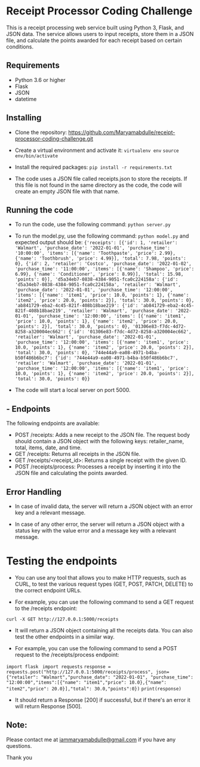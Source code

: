 # Receipt Processor Coding Challenge

This is a receipt processing web service built using Python 3, Flask, and JSON data. The service allows users to input receipts, store them in a JSON file, and calculate the points awarded for each receipt based on certain conditions.

## Requirements

- Python 3.6 or higher
- Flask
- JSON
- datetime

## Installing

- Clone the repository: https://github.com/Maryamabdulle/receipt-processor-coding-challenge.git
- Create a virtual environment and activate it:
`virtualenv env`
`source env/bin/activate`

- Install the required packages: `pip install -r requirements.txt`

- The code uses a JSON file called receipts.json to store the receipts. If this file is not found in the same directory as the code, the code will create an empty JSON file with that name.

## Running the code

- To run the code, use the following command: `python server.py`

- To run the model.py, use the following command: `python model.py` and expected output should be:
`{'receipts': [{'id': 1, 'retailer': 'Walmart', 'purchase_date': '2022-01-01', 'purchase_time': '10:00:00', 'items': [{'name': 'Toothpaste', 'price': 2.99}, {'name': 'Toothbrush', 'price': 4.99}], 'total': 7.98, 'points': 0}, {'id': 2, 'retailer': 'Costco', 'purchase_date': '2022-01-02', 'purchase_time': '11:00:00', 'items': [{'name': 'Shampoo', 'price': 6.99}, {'name': 'Conditioner', 'price': 8.99}], 'total': 15.98, 'points': 0}], 'd5a34eb7-0838-4384-9051-fca0c224158a': {'id': 'd5a34eb7-0838-4384-9051-fca0c224158a', 'retailer': 'Walmart', 'purchase_date': '2022-01-01', 'purchase_time': '12:00:00', 'items': [{'name': 'item1', 'price': 10.0, 'points': 1}, {'name': 'item2', 'price': 20.0, 'points': 2}], 'total': 30.0, 'points': 0}, 'ab841729-eba2-4c45-821f-408b18bae219': {'id': 'ab841729-eba2-4c45-821f-408b18bae219', 'retailer': 'Walmart', 'purchase_date': '2022-01-01', 'purchase_time': '12:00:00', 'items': [{'name': 'item1', 'price': 10.0, 'points': 1}, {'name': 'item2', 'price': 20.0, 'points': 2}], 'total': 30.0, 'points': 0}, '01306e83-f7dc-4d72-8258-a320004ec662': {'id': '01306e83-f7dc-4d72-8258-a320004ec662', 'retailer': 'Walmart', 'purchase_date': '2022-01-01', 'purchase_time': '12:00:00', 'items': [{'name': 'item1', 'price': 10.0, 'points': 1}, {'name': 'item2', 'price': 20.0, 'points': 2}], 'total': 30.0, 'points': 0}, '744e44a9-ea08-4971-b4ba-b50f486b6bc7': {'id': '744e44a9-ea08-4971-b4ba-b50f486b6bc7', 'retailer': 'Walmart', 'purchase_date': '2022-01-01', 'purchase_time': '12:00:00', 'items': [{'name': 'item1', 'price': 10.0, 'points': 1}, {'name': 'item2', 'price': 20.0, 'points': 2}], 'total': 30.0, 'points': 0}}`

- The code will start a local server on port 5000.

## - Endpoints

The following endpoints are available:

- POST /receipts: Adds a new receipt to the JSON file. The request body should contain a JSON object with the following keys: retailer_name, total, items, date, and time.
- GET /receipts: Returns all receipts in the JSON file.
- GET /receipts/<receipt_id>: Returns a single receipt with the given ID.
- POST /receipts/process: Processes a receipt by inserting it into the JSON file and calculating the points awarded.

## Error Handling

- In case of invalid data, the server will return a JSON object with an error key and a relevant message.

- In case of any other error, the server will return a JSON object with a status key with the value error and a message key with a relevant message.

# Testing the endpoints

- You can use any tool that allows you to make HTTP requests, such as CURL, to test the various request types (GET, POST, PATCH, DELETE) to the correct endpoint URLs.

- For example, you can use the following command to send a GET request to the /receipts endpoint:

`curl -X GET http://127.0.0.1:5000/receipts`

- It will return a JSON object containing all the receipts data. You can also test the other endpoints in a similar way.

- For example, you can use the following command to send a POST request to the /receipts/process endpoint:

`import flask `
`import requests`
`response = requests.post("http://127.0.0.1:5000/receipts/process", json={"retailer": "Walmart","purchase_date": "2022-01-01", "purchase_time": "12:00:00","items":[{"name": "item1","price": 10.0},{"name": "item2","price": 20.0}],"total": 30.0,"points":0})`
`print(response)`

- It should return a Response [200] if successful, but if there's an error it will return Response [500].



## Note:

Please contact me at iammaryamabdulle@gmail.com if you have any questions. 

Thank you 




























<!-- 
################

# Installing

1. Clone the repository 
- `https://github.com/Maryamabdulle/receipt-processor-coding-challenge.git`


2. Create a virtual environment and activate it

- `virtualenv env`
- `source env/bin/activate`


3. Install the required packages 
- `pip install -r requirements.txt`

4. Create a new database and update the SQLAlchemy connection string in server.py with your own database credentials

- `engine = create_engine("postgresql://maryamabdulle:mypassword@localhost:5432/testdb")`


5. Create the necessary tables by running the following command:

- `python3 database.py`
- `python2 model.py`

6. Run the server
- `python3 server.py`

7. Test the endpoints 

## Usage

# The Project routes:

- GET /receipts: Returns all receipts in the database
- GET /receipts/<receipt_id>: Returns a single receipt with the given ID
- POST /receipts/process: Processes a receipt by inserting it into the database and calculating the points awarded


## Test the endpoints by making requests to the URLs 

- You can use any tool that allows you to make HTTP requests, such as CURL so that user is able to make the various request types (GET, POST, PATCH, DELETE) to the correct endpoint URLs.

## For example, I can use the following command to send a GET request to the /receipts endpoint:
- `curl -X GET http://127.0.0.1:5001/receipts`
- It will return a JSON object containing all the receipts data
- You can also test the other endpoints in a similar way.

## For example, I  can use the following command To sent a POST request to the /receipts/process and before that run these interactively on terminal:
- `python`
- `import flask`
- `import requests`
- `response = requests.post("http://127.0.0.1:5001/receipts/process",json={"retailer": "Walmart","purchase_date": "2022-01-01" "purchase_time": "12:00:00","items":[{"name": "item1","price": 10.0},{"name": "item2","price": 20.0}],"total": 30.0,"points":0})`
- `print(response)`

- It should be returning: Response[200] if its successful but if there's an error than it will return Response[500]


## Note:

Please contact me at iammaryamabdulle@gmail.com if you have any questions. 

Thank you  -->